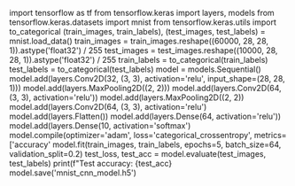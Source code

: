 import tensorflow as tf
from tensorflow.keras import layers, models
from tensorflow.keras.datasets import mnist
from tensorflow.keras.utils import to_categorical
(train_images, train_labels), (test_images, test_labels) = mnist.load_data()
train_images = train_images.reshape((60000, 28, 28, 1)).astype('float32') / 255
test_images = test_images.reshape((10000, 28, 28, 1)).astype('float32') / 255
train_labels = to_categorical(train_labels)
test_labels = to_categorical(test_labels)
model = models.Sequential()
model.add(layers.Conv2D(32, (3, 3), activation='relu', input_shape=(28, 28, 1)))
model.add(layers.MaxPooling2D((2, 2)))
model.add(layers.Conv2D(64, (3, 3), activation='relu'))
model.add(layers.MaxPooling2D((2, 2))
model.add(layers.Conv2D(64, (3, 3), activation='relu')
model.add(layers.Flatten())
model.add(layers.Dense(64, activation='relu'))
model.add(layers.Dense(10, activation='softmax')
model.compile(optimizer='adam', loss='categorical_crossentropy', metrics=['accuracy'
model.fit(train_images, train_labels, epochs=5, batch_size=64, validation_split=0.2)
test_loss, test_acc = model.evaluate(test_images, test_labels)
print(f"Test accuracy: {test_acc}
model.save('mnist_cnn_model.h5')

<!---
josephgodwin1810/josephgodwin1810 is a ✨ special ✨ repository because its `README.md` (this file) appears on your GitHub profile.
You can click the Preview link to take a look at your changes.
--->
